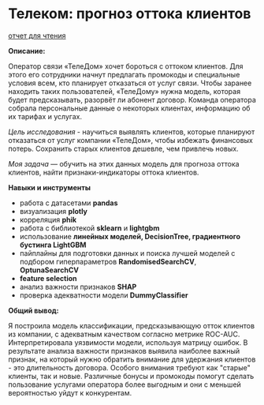 # Телеком: прогноз оттока клиентов

[отчет для чтения]()

**Описание:**

Оператор связи «ТелеДом» хочет бороться с оттоком клиентов. Для этого его сотрудники начнут предлагать промокоды и специальные условия всем, кто планирует отказаться от услуг связи. Чтобы заранее находить таких пользователей, «ТелеДому» нужна модель, которая будет предсказывать, разорвёт ли абонент договор. Команда оператора собрала персональные данные о некоторых клиентах, информацию об их тарифах и услугах. 

*Цель исследования* - научиться выявлять клиентов, которые планируют отказаться от услуг компании «ТелеДом», чтобы избежать финансовых потерь. Сохранить старых клиентов дешевле, чем привлечь новых.

*Моя задача* — обучить на этих данных модель для прогноза оттока клиентов, найти признаки-индикаторы оттока клиентов.

**Навыки и инструменты**
- работа с датасетами **pandas**
- визуализация **plotly**
- корреляция **phik**
- работа с библиотекой **sklearn** и **lightgbm**
- использование **линейных моделей, DecisionTree, градиентного бустинга LightGBM**
- пайплайны для подготовки данных и поиска лучшей моделей с подбором гиперпараметров **RandomisedSearchCV**, **OptunaSearchCV**
- **feature selection**
- анализ важности признаков **SHAP**
- проверка адекватности модели **DummyClassifier**

**Общий вывод:**

Я построила модель классификации, предсказывающую отток клиентов из компании, с адекватным качеством согласно метрике ROC-AUC. Интерпретировала уязвимости модели, используя матрицу ошибок. 
В результате анализа важности признаков выявила наиболее важный признак, на который нужно обратить внимание для удержания клиентов - это длительность договора. Особого внимания требуют как "старые" клиенты, так и новые. Различные бонусы и промокоды помогут сделать пользование услугами оператора более выгодным и они с меньшей вероятностью уйдут к конкурентам. 
